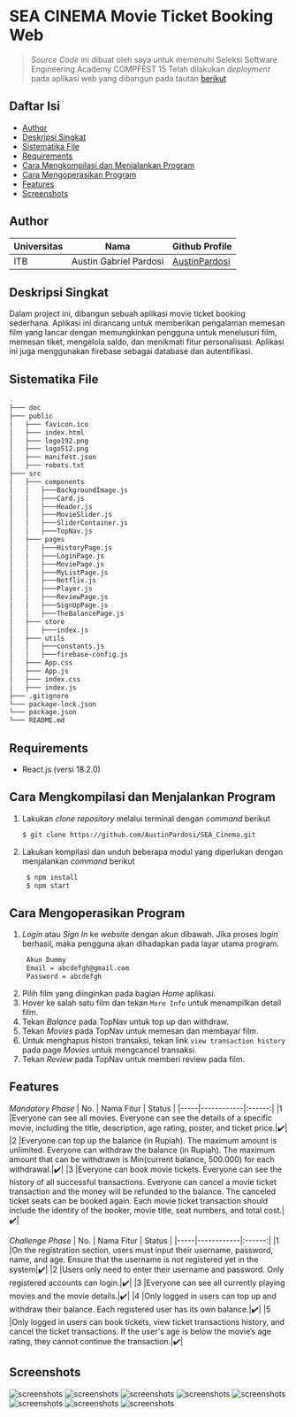 # SEA CINEMA Movie Ticket Booking Web
> *Source Code* ini dibuat oleh saya untuk memenuhi Seleksi Software Engineering Academy COMPFEST 15
> Telah dilakukan *deployment* pada aplikasi web yang dibangun pada tautan [berikut](https://seacinema-one.vercel.app/)

## Daftar Isi
- [Author](#author)
- [Deskripsi Singkat](#deskripsi-singkat)
- [Sistematika File](#sistematika-file)
- [Requirements](#requirements)
- [Cara Mengkompilasi dan Menjalankan Program](#cara-mengkompilasi-dan-menjalankan-program)
- [Cara Mengoperasikan Program](#cara-mengoperasikan-program)
- [Features](#features)
- [Screenshots](#screenshots)

## Author
| Universitas      | Nama                       | Github Profile                               |
| -------- | ---------------------------|----------------------------------------------|
| ITB | Austin Gabriel Pardosi   | [AustinPardosi](https://github.com/AustinPardosi)    |

## Deskripsi Singkat
Dalam project ini, dibangun sebuah aplikasi movie ticket booking sederhana. Aplikasi ini dirancang untuk memberikan pengalaman memesan film yang lancar dengan memungkinkan pengguna untuk menelusuri film, memesan tiket, mengelola saldo, dan menikmati fitur personalisasi. Aplikasi ini juga menggunakan firebase sebagai database dan autentifikasi.

## Sistematika File
```bash
.
├─── doc
├─── public
│   ├─── favicon.ico
│   ├─── index.html
│   ├─── logo192.png
│   ├─── logo512.png
│   ├─── manifest.json
│   ├─── robots.txt
├─── src
│   ├─── components
│   │   ├───BackgroundImage.js
│   │   ├───Card.js
│   │   ├───Header.js
│   │   ├───MovieSlider.js
│   │   ├───SliderContainer.js
│   │   ├───TopNav.js
│   ├─── pages
│   │   ├───HistoryPage.js
│   │   ├───LoginPage.js
│   │   ├───MoviePage.js
│   │   ├───MyListPage.js
│   │   ├───Netflix.js
│   │   ├───Player.js
│   │   ├───ReviewPage.js
│   │   ├───SignUpPage.js
│   │   ├───TheBalancePage.js
│   ├─── store
│   │   ├───index.js
│   ├─── utils
│   │   ├───constants.js
│   │   ├───firebase-config.js
│   ├─── App.css
│   ├─── App.js
│   ├─── index.css
│   ├─── index.js
├─── .gitignore
└─── package-lock.json
└─── package.json
└─── README.md
```

## Requirements
- React.js (versi 18.2.0)

## Cara Mengkompilasi dan Menjalankan Program
1. Lakukan *clone repository* melalui terminal dengan *command* berikut
    ``` bash
    $ git clone https://github.com/AustinPardosi/SEA_Cinema.git
    ```

2. Lakukan kompilasi dan unduh beberapa modul yang diperlukan dengan menjalankan *command* berikut
   ``` bash
    $ npm install
    $ npm start
   ```


## Cara Mengoperasikan Program
1. *Login* atau *Sign In* ke *website* dengan akun dibawah. Jika proses *login* berhasil, maka pengguna akan dihadapkan pada layar utama program.
   ``` bash
    Akun Dummy
    Email = abcdefgh@gmail.com
    Password = abcdefgh
   ```
2. Pilih film yang diinginkan pada bagian *Home* aplikasi.
3. Hover ke salah satu film dan tekan ```More Info``` untuk menampilkan detail film.
3. Tekan *Balance* pada TopNav untuk top up dan withdraw.
4. Tekan *Movies* pada TopNav untuk memesan dan membayar film.
5. Untuk menghapus histori transaksi, tekan link ```view transaction history``` pada page *Movies* untuk mengcancel transaksi.
6. Tekan *Review* pada TopNav untuk memberi review pada film.

## Features
*Mandatory Phase*
| No. | Nama Fitur | Status |
|-----|------------|:------:|
|1 |Everyone can see all movies. Everyone can see the details of a specific movie, including the title, description, age rating, poster, and ticket price.|:heavy_check_mark:|
|2 |Everyone can top up the balance (in Rupiah). The maximum amount is unlimited. Everyone can withdraw the balance (in Rupiah). The maximum amount that can be withdrawn is Min(current balance, 500.000) for each withdrawal.|:heavy_check_mark:|
|3 |Everyone can book movie tickets. Everyone can see the history of all successful transactions. Everyone can cancel a movie ticket transaction and the money will be refunded to the balance. The canceled ticket seats can be booked again. Each movie ticket transaction should include the identity of the booker, movie title, seat numbers, and total cost.|:heavy_check_mark:|

*Challenge Phase*
| No. | Nama Fitur | Status |
|-----|------------|:------:|
|1 |On the registration section, users must input their username, password, name, and age. Ensure that the username is not registered yet in the system|:heavy_check_mark:|
|2 |Users only need to enter their username and password. Only registered accounts can login.|:heavy_check_mark:|
|3 |Everyone can see all currently playing movies and the movie details.|:heavy_check_mark:|
|4 |Only logged in users can top up and withdraw their balance. Each registered user has its own balance.|:heavy_check_mark:|
|5 |Only logged in users can book tickets, view ticket transactions history, and cancel the ticket transactions. If the user's age is below the movie’s age rating, they cannot continue the transaction.|:heavy_check_mark:|


## Screenshots
![screenshots](doc/image_8.png)
![screenshots](doc/image_7.png)
![screenshots](doc/image_1.png)
![screenshots](doc/image_2.png)
![screenshots](doc/image_3.png)
![screenshots](doc/image_4.png)
![screenshots](doc/image_5.png)
![screenshots](doc/image_6.png)
